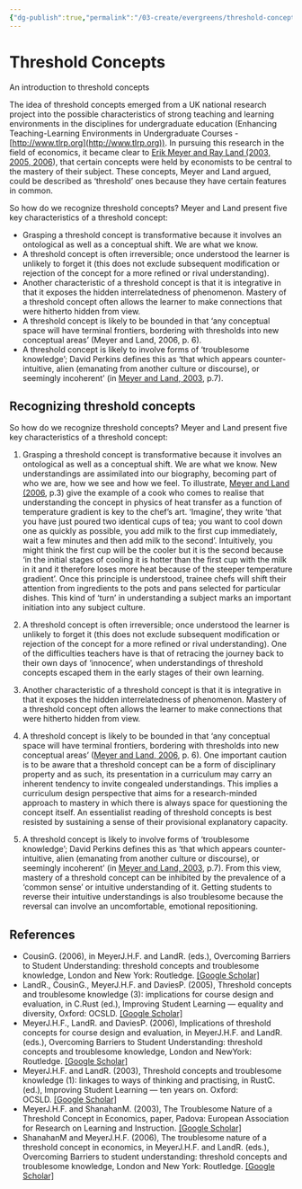```yaml
---
{"dg-publish":true,"permalink":"/03-create/evergreens/threshold-concepts/","title":"Threshold Concepts","tags":["learning","education","pedagogy","cognitive-development"]}
---
```


# Threshold Concepts

An introduction to threshold concepts

The idea of threshold concepts emerged from a UK national research project into the possible characteristics of strong teaching and learning environments in the disciplines for undergraduate education (Enhancing Teaching-Learning Environments in Undergraduate Courses - [http://www.tlrp.org](http://www.tlrp.org)). In pursuing this research in the field of economics, it became clear to [Erik Meyer and Ray Land (2003, 2005, 2006](#)), that certain concepts were held by economists to be central to the mastery of their subject. These concepts, Meyer and Land argued, could be described as ‘threshold’ ones because they have certain features in common. 

So how do we recognize threshold concepts? Meyer and Land present five key characteristics of a threshold concept:

- Grasping a threshold concept is transformative because it involves an ontological as well as a conceptual shift. We are what we know. 
- A threshold concept is often irreversible; once understood the learner is unlikely to forget it (this does not exclude subsequent modification or rejection of the concept for a more refined or rival understanding). 
- Another characteristic of a threshold concept is that it is integrative in that it exposes the hidden interrelatedness of phenomenon. Mastery of a threshold concept often allows the learner to make connections that were hitherto hidden from view.
- A threshold concept is likely to be bounded in that ‘any conceptual space will have terminal frontiers, bordering with thresholds into new conceptual areas’ (Meyer and Land, 2006, p. 6).  
- A threshold concept is likely to involve forms of ‘troublesome knowledge’; David Perkins defines this as ‘that which appears counter-intuitive, alien (emanating from another culture or discourse), or seemingly incoherent’ (in [Meyer and Land, 2003](#), p.7).

## Recognizing threshold concepts

So how do we recognize threshold concepts? Meyer and Land present five key characteristics of a threshold concept:

1.  Grasping a threshold concept is transformative because it involves an ontological as well as a conceptual shift. We are what we know. New understandings are assimilated into our biography, becoming part of who we are, how we see and how we feel. To illustrate, [Meyer and Land (2006](#), p.3) give the example of a cook who comes to realise that understanding the concept in physics of heat transfer as a function of temperature gradient is key to the chef’s art. ‘Imagine’, they write ‘that you have just poured two identical cups of tea; you want to cool down one as quickly as possible, you add milk to the first cup immediately, wait a few minutes and then add milk to the second’. Intuitively, you might think the first cup will be the cooler but it is the second because ‘in the initial stages of cooling it is hotter than the first cup with the milk in it and it therefore loses more heat because of the steeper temperature gradient’. Once this principle is understood, trainee chefs will shift their attention from ingredients to the pots and pans selected for particular dishes. This kind of ‘turn’ in understanding a subject marks an important initiation into any subject culture.
    
2.  A threshold concept is often irreversible; once understood the learner is unlikely to forget it (this does not exclude subsequent modification or rejection of the concept for a more refined or rival understanding). One of the difficulties teachers have is that of retracing the journey back to their own days of ‘innocence’, when understandings of threshold concepts escaped them in the early stages of their own learning.
    
3.  Another characteristic of a threshold concept is that it is integrative in that it exposes the hidden interrelatedness of phenomenon. Mastery of a threshold concept often allows the learner to make connections that were hitherto hidden from view.
    
4.  A threshold concept is likely to be bounded in that ‘any conceptual space will have terminal frontiers, bordering with thresholds into new conceptual areas’ ([Meyer and Land, 2006](#), p. 6). One important caution is to be aware that a threshold concept can be a form of disciplinary property and as such, its presentation in a curriculum may carry an inherent tendency to invite congealed understandings. This implies a curriculum design perspective that aims for a research-minded approach to mastery in which there is always space for questioning the concept itself. An essentialist reading of threshold concepts is best resisted by sustaining a sense of their provisional explanatory capacity.
    
5.  A threshold concept is likely to involve forms of ‘troublesome knowledge’; David Perkins defines this as ‘that which appears counter-intuitive, alien (emanating from another culture or discourse), or seemingly incoherent’ (in [Meyer and Land, 2003](#), p.7). From this view, mastery of a threshold concept can be inhibited by the prevalence of a ‘common sense’ or intuitive understanding of it. Getting students to reverse their intuitive understandings is also troublesome because the reversal can involve an uncomfortable, emotional repositioning.
    

## References

- CousinG. (2006), in MeyerJ.H.F. and LandR. (eds.), Overcoming Barriers to Student Understanding: threshold concepts and troublesome knowledge, London and New York: Routledge. [\[Google Scholar\]](http://scholar.google.com/scholar_lookup?hl=en&publication_year=2006&author=G.+Cousinauthor=R.+Land&title=Overcoming+Barriers+to+Student+Understanding%3A+threshold+concepts+and+troublesome+knowledge)
- LandR., CousinG., MeyerJ.H.F. and DaviesP. (2005), Threshold concepts and troublesome knowledge (3): implications for course design and evaluation, in C.Rust (ed.), Improving Student Learning — equality and diversity, Oxford: OCSLD. [\[Google Scholar\]](http://scholar.google.com/scholar_lookup?hl=en&publication_year=2005&author=R.+Landauthor=G.+Cousinauthor=J.H.F.+Meyerauthor=P.+Davies&title=Threshold+concepts+and+troublesome+knowledge+%283%29%3A+implications+for+course+design+and+evaluation)
- MeyerJ.H.F., LandR. and DaviesP. (2006), Implications of threshold concepts for course design and evaluation, in MeyerJ.H.F. and LandR. (eds.), Overcoming Barriers to Student Understanding: threshold concepts and troublesome knowledge, London and NewYork: Routledge. [\[Google Scholar\]](http://scholar.google.com/scholar_lookup?hl=en&publication_year=2006&author=J.H.F.+Meyerauthor=R.+Landauthor=P.+Daviesauthor=R.+Land&title=Implications+of+threshold+concepts+for+course+design+and+evaluation)
- MeyerJ.H.F. and LandR. (2003), Threshold concepts and troublesome knowledge (1): linkages to ways of thinking and practising, in RustC. (ed.), Improving Student Learning — ten years on. Oxford: OCSLD. [\[Google Scholar\]](http://scholar.google.com/scholar_lookup?hl=en&publication_year=2003&author=J.H.F.+Meyerauthor=R.+Land&title=Threshold+concepts+and+troublesome+knowledge+%281%29%3A+linkages+to+ways+of+thinking+and+practising)
- MeyerJ.H.F. and ShanahanM. (2003), The Troublesome Nature of a Threshold Concept in Economics, paper, Padova: European Association for Research on Learning and Instruction. [\[Google Scholar\]](http://scholar.google.com/scholar_lookup?hl=en&publication_year=2003&author=J.H.F.+Meyerauthor=M.+Shanahan&title=The+Troublesome+Nature+of+a+Threshold+Concept+in+Economics)
- ShanahanM and MeyerJ.H.F. (2006), The troublesome nature of a threshold concept in economics, in MeyerJ.H.F. and LandR. (eds.), Overcoming Barriers to student understanding: threshold concepts and troublesome knowledge, London and New York: Routledge. [\[Google Scholar\]](http://scholar.google.com/scholar_lookup?hl=en&publication_year=2006&author=M+Shanahanauthor=J.H.F.+Meyerauthor=R.+Land&title=The+troublesome+nature+of+a+threshold+concept+in+economics)
